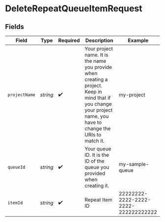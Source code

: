 # DeleteRepeatQueueItemRequest


## Fields

| Field                                                                                                                                                              | Type                                                                                                                                                               | Required                                                                                                                                                           | Description                                                                                                                                                        | Example                                                                                                                                                            |
| ------------------------------------------------------------------------------------------------------------------------------------------------------------------ | ------------------------------------------------------------------------------------------------------------------------------------------------------------------ | ------------------------------------------------------------------------------------------------------------------------------------------------------------------ | ------------------------------------------------------------------------------------------------------------------------------------------------------------------ | ------------------------------------------------------------------------------------------------------------------------------------------------------------------ |
| `projectName`                                                                                                                                                      | *string*                                                                                                                                                           | :heavy_check_mark:                                                                                                                                                 | Your project name. It is the name you provide when creating a project. Keep in mind that if you change your project name, you have to change the URIs to match it. | my-project                                                                                                                                                         |
| `queueId`                                                                                                                                                          | *string*                                                                                                                                                           | :heavy_check_mark:                                                                                                                                                 | Your queue ID. It is the ID of the queue you provided when creating it.                                                                                            | my-sample-queue                                                                                                                                                    |
| `itemId`                                                                                                                                                           | *string*                                                                                                                                                           | :heavy_check_mark:                                                                                                                                                 | Repeat Item ID                                                                                                                                                     | 22222222-2222-2222-2222-222222222222                                                                                                                               |